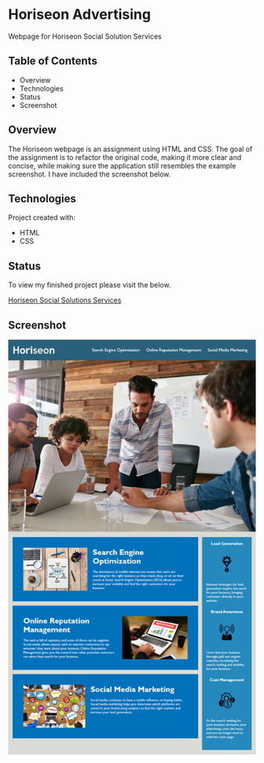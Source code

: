 # Horiseon Advertising 
Webpage for Horiseon Social Solution Services

## Table of Contents
* Overview
* Technologies
* Status
* Screenshot

## Overview
The Horiseon webpage is an assignment using HTML and CSS. The goal of the assignment is to refactor the original code, making it
more clear and concise, while making sure the application still resembles the example screenshot. I have included the screenshot below.

## Technologies
Project created with:
* HTML
* CSS

## Status
To view my finished project please visit the below.

[Horiseon Social Solutions Services](https://achung92.github.io/horiseon-advertising/)

## Screenshot

![screenshot](assets/images/01-html-css-git-homework-demo.png)

